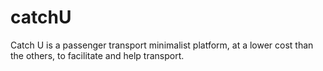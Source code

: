 # catchU
Catch U is a passenger transport minimalist platform, at a lower cost than the others, to facilitate and help transport.
